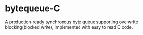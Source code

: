 # bytequeue-C
A production-ready synchronous byte queue supporting overwrite blocking(blocked write), implemented with easy to read C code.
